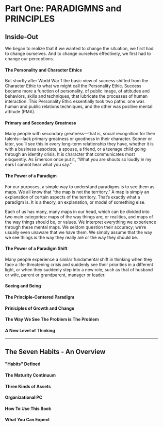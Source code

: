 # Part One: PARADIGMNS and PRINCIPLES

## Inside-Out

We began to realize that if we wanted to change the situation, we first had to change ourselves. And to change ourselves effectively, we first had to change our perceptions.

#### The Personality and Character Ethics

But shortly after World War 1 the basic view of success shifted from the Character Ethic to what we might call the Personality Ethic. Success became more a function of personality, of public image, of attitudes and behaviors, skills and techniques, that lubricate the processes of human interaction. This Personality Ethic essentially took two paths: one was human and public relations techniques, and the other was positive mental attitude (PMA).

#### Primary and Secondary Greatness

Many people with secondary greatness—that is, social recognition for their talents—lack primary greatness or goodness in their character. Sooner or later, you’ll see this in every long-term relationship they have, whether it is with a business associate, a spouse, a friend, or a teenage child going through an identity crisis. It is character that communicates most eloquently. As Emerson once put it, “What you are shouts so loudly in my ears I cannot hear what you say.”

#### The Power of a Paradigm

For our purposes, a simple way to understand paradigms is to see them as maps. We all know that “the map is not the territory.” A map is simply an explanation of certain aspects of the territory. That’s exactly what a paradigm is. It is a theory, an explanation, or model of something else.

Each of us has many, many maps in our head, which can be divided into two main categories: maps of the way things are, or realities, and maps of the way things should be, or values. We interpret everything we experience through these mental maps. We seldom question their accuracy; we’re usually even unaware that we have them. We simply assume that the way we see things is the way they really are or the way they should be.

#### The Power of a Paradigm Shift

Many people experience a similar fundamental shift in thinking when they face a life-threatening crisis and suddenly see their priorities in a different light, or when they suddenly step into a new role, such as that of husband or wife, parent or grandparent, manager or leader.

#### Seeing and Being

#### The Principle-Centered Paradigm

#### Priniciples of Growth and Change

#### The Way We See The Problem is The Problem

#### A New Level of Thinking

---

## The Seven Habits - An Overview

#### "Habits" Defined

#### The Maturity Continuum

#### Three Kinds of Assets

#### Organizational PC

#### How To Use This Book

#### What You Can Expect
